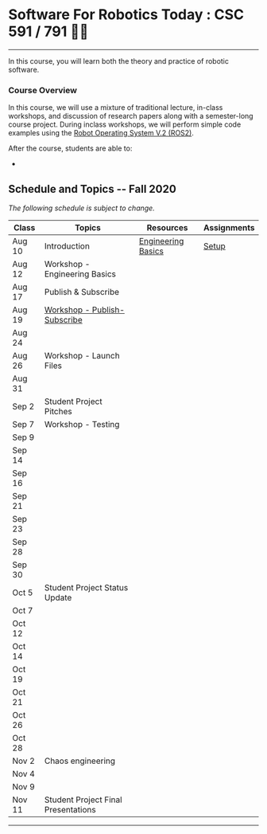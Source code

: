 # Software For Robotics Today : CSC 591 / 791  🤖🐺

---

In this course, you will learn both the theory and practice of robotic software. 

### Course Overview

In this course, we will use a mixture of traditional lecture, in-class workshops, and discussion of research papers along with a semester-long course project.  During inclass workshops, we will perform simple code examples using the [Robot Operating System V.2 (ROS2)](http://ros.org).

After the course, students are able to:

* 

## Schedule and Topics -- Fall 2020

*The following schedule is subject to change.*

| Class    | Topics   |  Resources | Assignments       |
|----------|----------------------------------|------------| ----------------  |
|  Aug 10  | Introduction  | [Engineering Basics](https://github.com/chrisparnin/EngineeringBasics)  | [Setup](Boot.md)
|  Aug 12  | Workshop - Engineering Basics | 
|  Aug 17  | Publish & Subscribe 
|  Aug 19  | [Workshop - Publish-Subscribe](https://github.com/CSC-SoftwareForRobotics/workshop-ros2-simple-pub-sub) | | 
|  Aug 24  | 
|  Aug 26  | Workshop - Launch Files
|  Aug 31  | 
|  Sep 2   | Student Project Pitches
|  Sep 7   |  Workshop - Testing
|  Sep 9   | 
|  Sep 14  | 
|  Sep 16  | 
|  Sep 21  | 
|  Sep 23  | 
|  Sep 28  | 
|  Sep 30  | 
|  Oct 5   | Student Project Status Update
|  Oct 7   | 
|  Oct 12  | 
|  Oct 14  | 
|  Oct 19  | 
|  Oct 21  | 
|  Oct 26  | 
|  Oct 28  | 
|  Nov 2 | Chaos engineering
|  Nov 4 | 
|  Nov 9 | 
|  Nov 11 | Student Project Final Presentations



---




